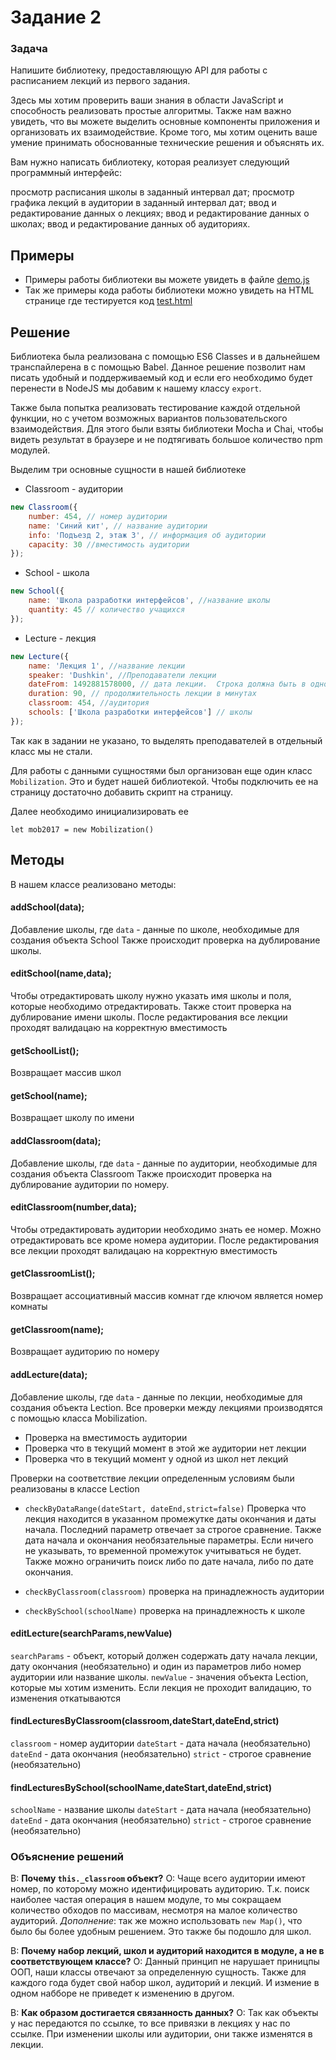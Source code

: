 # Задание 2

### Задача
Напишите библиотеку, предоставляющую API для работы с расписанием лекций из первого задания.

Здесь мы хотим проверить ваши знания в области JavaScript и способность реализовать простые алгоритмы. Также нам важно увидеть, что вы можете выделить основные компоненты приложения и организовать их взаимодействие. Кроме того, мы хотим оценить ваше умение принимать обоснованные технические решения и объяснять их.

Вам нужно написать библиотеку, которая реализует следующий программный интерфейс:

просмотр расписания школы в заданный интервал дат;
просмотр графика лекций в аудитории в заданный интервал дат;
ввод и редактирование данных о лекциях;
ввод и редактирование данных о школах;
ввод и редактирование данных об аудиториях.

## Примеры

+ Примеры работы библиотеки вы можете увидеть в файле [demo.js](./demo.js)
+ Так же примеры кода работы библиотеки можно увидеть на HTML странице где тестируется код [test.html](./test.html)

## Решение

Библиотека была реализована с помощью ES6 Classes и в дальнейшем транспайлерена в с помощью Babel. Данное решение позволит нам писать удобный и поддерживаемый код и если его необходимо будет перенести в NodeJS мы добавим к нашему классу `export`.

Также была попытка реализовать тестирование каждой отдельной функции, но с учетом возможных вариантов пользовательского взаимодействия. Для этого были взяты библиотеки Mocha и Chai, чтобы видеть результат в браузере и не подтягивать большое количество npm модулей.

Выделим три основные сущности в нашей библиотеке

+ Classroom - аудитории

```javascript
new Classroom({
    number: 454, // номер аудитории
    name: 'Синий кит', // название аудитории
    info: 'Подъезд 2, этаж 3', // информация об аудитории
    capacity: 30 //вместимость аудитории
});
```

+ School - школа

```javascript
new School({
    name: 'Школа разработки интерфейсов', //название школы
    quantity: 45 // количество учащихся
});
```

+ Lecture - лекция

```javascript
new Lecture({
    name: 'Лекция 1', //название лекции
    speaker: 'Dushkin', //Преподаватели лекции
    dateFrom: 1492881578000, // дата лекции.  Строка должна быть в одном из форматов, распознаваемых методом Date.parse() (совместимые с IETF RFC 2822 временные метки [на английском, на русском], а также версия ISO8601 [на английском, на русском])
    duration: 90, // продолжительность лекции в минутах
    classroom: 454, //аудитория
    schools: ['Школа разработки интерфейсов'] // школы
});
```
Так как в задании не указано, то выделять преподавателей в отдельный класс мы не стали.

Для работы с данными сущностями был организован еще один класс `Mobilization`. Это и будет нашей библиотекой. 
Чтобы подключить ее на страницу достаточно добавить скрипт на страницу.

Далее необходимо инициализировать ее

```let mob2017 = new Mobilization()```

## Методы

В нашем классе реализовано методы:

#### addSchool(data);
Добавление школы, где `data` - данные по школе, необходимые для создания объекта School
Также происходит проверка на дублирование школы.

#### editSchool(name,data);
Чтобы отредактировать школу нужно указать имя школы и поля, которые необходимо отредактировать.
Также стоит проверка на дублирование имени школы.
После редактирования все лекции проходят валидацаю на корректную вместимость

#### getSchoolList();
Возвращает массив школ

#### getSchool(name);
Возвращает школу по имени

#### addClassroom(data);
Добавление школы, где `data` - данные по аудитории, необходимые для создания объекта Classroom
Также происходит проверка на дублирование аудитории по номеру.

#### editClassroom(number,data);
Чтобы отредактировать аудитории необходимо знать ее номер.
Можно отредактировать все кроме номера аудитории.
После редактирования все лекции проходят валидацаю на корректную вместимость

#### getСlassroomList();
Возвращает ассоциативный массив комнат где ключом является номер комнаты

#### getСlassroom(name);
Возвращает аудиторию по номеру


#### addLecture(data);
Добавление школы, где `data` - данные по лекции, необходимые для создания объекта Lection.
Все проверки между лекциями производятся с помощью класса Mobilization.
+ Проверка на вместимость аудитории
+ Проверка что в текущий момент в этой же аудитории нет лекции
+ Проверка что в текущий момент у одной из школ нет лекций

Проверки на соответствие лекции определенным условиям были реализованы в классе Lection
+ `checkByDataRange(dateStart, dateEnd,strict=false)` Проверка что лекция находится в указанном промежутке даты окончания и даты начала. 
Последний параметр отвечает за строгое сравнение. Также дата начала и окончания необязательные параметры. Если ничего не указывать, то временной промежуток учитываться не будет. Также можно ограничить поиск либо по дате начала, либо по дате окончания.

+ `checkByClassroom(classroom)` проверка на принадлежность аудитории
+ `checkBySchool(schoolName)` проверка на принадлежность к школе

#### editLecture(searchParams,newValue)
`searchParams` - объект, который должен содержать дату начала лекции, дату окончания (необязательно) и один из параметров либо номер аудитории или название школы.
`newValue` - значения объекта Lection, которые мы хотим изменить.
Если лекция не проходит валидацию, то изменения откатываются

#### findLecturesByClassroom(classroom,dateStart,dateEnd,strict)
`classroom` - номер аудитории
`dateStart` - дата начала (необязательно)
`dateEnd` - дата окончания (необязательно)
`strict` - строгое сравнение (необязательно)

#### findLecturesBySchool(schoolName,dateStart,dateEnd,strict)
`schoolName` - название школы
`dateStart` - дата начала (необязательно)
`dateEnd` - дата окончания (необязательно)
`strict` - строгое сравнение (необязательно)

### Объяснение решений

В: **Почему `this._classroom` объект?**
О: Чаще всего аудитории имеют номер, по которому можно идентифицировать аудиторию. Т.к. поиск наиболее частая операция в нашем модуле, то мы сокращаем количество обходов по массивам, несмотря на малое количество аудиторий.
_Дополнение_: так же можно использовать `new Map()`, что было бы более удобным решением. Это также бы подошло для школ.

В: **Почему набор лекций, школ и аудиторий находится в модуле, а не в соответствующем классе?**
О: Данный принцип не нарушает приницпы ООП, наши классы отвечают за определенную сущность. Также для каждого года будет свой набор школ, аудиторий и лекций. И измение в одном набборе не приведет к изменению в другом.

В: **Как образом достигается связанность данных?**
О: Так как объекты у нас передаются по ссылке, то все привязки в лекциях у нас по ссылке. При изменении школы или аудитории, они также изменятся в лекции.









